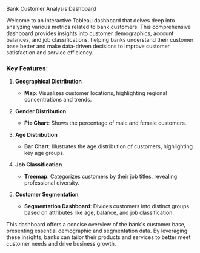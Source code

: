 Bank Customer Analysis Dashboard

Welcome to an interactive Tableau dashboard that delves deep into analyzing various metrics related to bank customers. This comprehensive dashboard provides insights into customer demographics, account balances, and job classifications, helping banks understand their customer base better and make data-driven decisions to improve customer satisfaction and service efficiency.

### Key Features:

1. **Geographical Distribution**
   - **Map**: Visualizes customer locations, highlighting regional concentrations and trends.

2. **Gender Distribution**
   - **Pie Chart**: Shows the percentage of male and female customers.

3. **Age Distribution**
   - **Bar Chart**: Illustrates the age distribution of customers, highlighting key age groups.

4. **Job Classification**
   - **Treemap**: Categorizes customers by their job titles, revealing professional diversity.

5. **Customer Segmentation**
   - **Segmentation Dashboard**: Divides customers into distinct groups based on attributes like age, balance, and job classification.



This dashboard offers a concise overview of the bank's customer base, presenting essential demographic and segmentation data. By leveraging these insights, banks can tailor their products and services to better meet customer needs and drive business growth.








